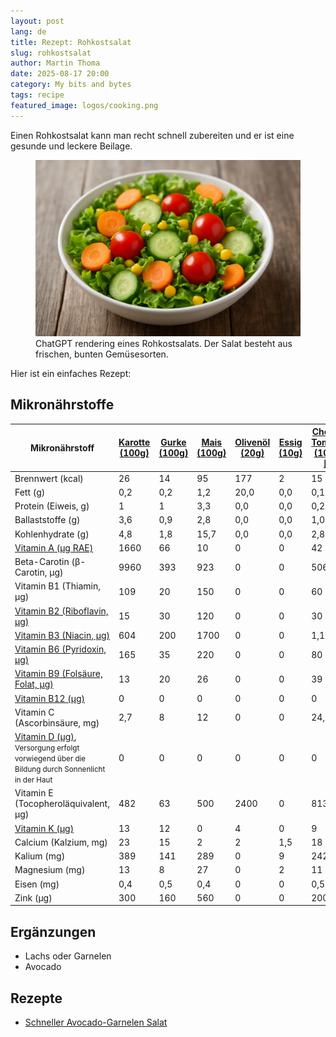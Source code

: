 ```yaml
---
layout: post
lang: de
title: Rezept: Rohkostsalat
slug: rohkostsalat
author: Martin Thoma
date: 2025-08-17 20:00
category: My bits and bytes
tags: recipe
featured_image: logos/cooking.png
---
```

Einen Rohkostsalat kann man recht schnell zubereiten und er ist eine gesunde und leckere Beilage.

<figure class="wp-caption aligncenter img-thumbnail">
    <a href="../images/2025/09/salat.jpg"><img src="../images/2025/09/salat.jpg" alt="ChatGPT rendering eines Rohkostsalats. Der Salat besteht aus frischen, bunten Gemüsesorten." style="max-height: 512px"/></a>
    <figcaption class="text-center">ChatGPT rendering eines Rohkostsalats. Der Salat besteht aus frischen, bunten Gemüsesorten.</figcaption>
</figure>

Hier ist ein einfaches Rezept:

## Mikronährstoffe

<style>
.green {
    background-color: #c8e6c9;
}
.red {
    background-color: #ffcdd2;
}
</style>

<table>
    <thead>
        <tr>
            <th>Mikronährstoff</th>
            <th><a href="https://www.aok.de/pk/magazin/ernaehrung/lebensmittel/wie-gesund-sind-karotten/">Karotte (100g)</a></th>
            <th><a href="https://www.zentrum-der-gesundheit.de/pdf/tabelle_gurke.pdf">Gurke (100g)</a></th>
            <th><a href="https://www.eismann.de/lebensmittel-lexikon/details/artikel/mais">Mais (100g)</a></th>
            <th><a href="https://www.yazio.com/de/kalorientabelle/oliven-oel-olivenoel.html">Olivenöl (20g)</a></th>
            <th><a href="https://www.yazio.com/de/kalorientabelle/essig-branntweinessig-weissweinessig.html">Essig (10g)</a></th>
            <th><a href="https://www.yazio.com/de/kalorientabelle/cherry-tomaten-cocktail-tomate-frisch.html">Cherry-Tomaten (100g)</a>, <a href="https://www.zentrum-der-gesundheit.de/pdf/tabelle_tomate.pdf">[2]</a></th>
            <th>Gesamt</th>
            <th><a href="https://www.aok.de/pk/magazin/ernaehrung/gesunde-ernaehrung/mineralstoffe-in-lebensmitteln-essenziell-fuer-die-gesundheit/">Tagesbedarf</a>, <a href="https://www.dkv.com/gesundheit-themenwelt-ernaehrung-taglicher-bedarf-an-vitaminen.html">[2]</a></th>
        </tr>
    </thead>
    <tbody>
        <tr>
            <td>Brennwert (kcal)</td>
            <td>26</td>
            <td>14</td>
            <td>95</td>
            <td>177</td>
            <td>2</td>
            <td>15</td>
            <td>329</td>
            <td>?</td>
        </tr>
        <tr>
            <td>Fett (g)</td>
            <td>0,2</td>
            <td>0,2</td>
            <td>1,2</td>
            <td>20,0</td>
            <td>0,0</td>
            <td>0,1</td>
            <td>21,7</td>
            <td>?</td>
        </tr>
        <tr>
            <td>Protein (Eiweis, g)</td>
            <td>1</td>
            <td>1</td>
            <td>3,3</td>
            <td>0,0</td>
            <td>0,0</td>
            <td>0,2</td>
            <td>5,5</td>
            <td>?</td>
        </tr>
        <tr>
            <td>Ballaststoffe (g)</td>
            <td>3,6</td>
            <td>0,9</td>
            <td>2,8</td>
            <td>0,0</td>
            <td>0,0</td>
            <td>1,0</td>
            <td>8.3</td>
            <td>?</td>
        </tr>
        <tr>
            <td>Kohlenhydrate (g)</td>
            <td>4,8</td>
            <td>1,8</td>
            <td>15,7</td>
            <td>0,0</td>
            <td>0,0</td>
            <td>2,8</td>
            <td>25,1</td>
            <td>?</td>
        </tr>
        <tr>
            <td><a href="https://www.dge.de/gesunde-ernaehrung/faq/ausgewaehlte-fragen-und-antworten-zu-vitamin-a/">Vitamin A (µg RAE)</a></td>
            <td>1660</td>
            <td>66</td>
            <td>10</td>
            <td>0</td>
            <td>0</td>
            <td>42</td>
            <td>1778</td>
            <td class="green">800</td>
        </tr>
        <tr>
            <td>Beta-Carotin (β-Carotin, µg)</td>
            <td>9960</td>
            <td>393</td>
            <td>923</td>
            <td>0</td>
            <td>0</td>
            <td>506</td>
            <td>11782</td>
            <td>15.000</td>
        </tr>
        <tr>
            <td>Vitamin B1 (Thiamin, µg)</td>
            <td>109</td>
            <td>20</td>
            <td>150</td>
            <td>0</td>
            <td>0</td>
            <td>60</td>
            <td>339</td>
            <td>1300</td>
        </tr>
        <tr>
            <td><a href="https://www.dge.de/wissenschaft/referenzwerte/riboflavin/">Vitamin B2 (Riboflavin, µg)</a></td>
            <td>15</td>
            <td>30</td>
            <td>120</td>
            <td>0</td>
            <td>0</td>
            <td>30</td>
            <td>195</td>
            <td>1400</td>
        </tr>
        <tr>
            <td><a href="https://www.dge.de/wissenschaft/referenzwerte/niacin/">Vitamin B3 (Niacin, µg)</a></td>
            <td>604</td>
            <td>200</td>
            <td>1700</td>
            <td>0</td>
            <td>0</td>
            <td>1,1</td>
            <td>2505,1</td>
            <td>15000</td>
        </tr>
        <tr>
            <td><a href="https://www.dge.de/wissenschaft/referenzwerte/vitamin-b6/">Vitamin B6 (Pyridoxin, µg)</a></td>
            <td>165</td>
            <td>35</td>
            <td>220</td>
            <td>0</td>
            <td>0</td>
            <td>80</td>
            <td>500</td>
            <td>1600</td>
        </tr>
        <tr>
            <td><a href="https://www.dge.de/wissenschaft/referenzwerte/folat/">Vitamin B9 (Folsäure, Folat, µg)</a></td>
            <td>13</td>
            <td>20</td>
            <td>26</td>
            <td>0</td>
            <td>0</td>
            <td>39</td>
            <td>98</td>
            <td>300</td>
        </tr>
        <tr>
            <td><a href="https://www.dge.de/gesunde-ernaehrung/faq/vitamin-b12/">Vitamin B12 (µg)</a></td>
            <td>0</td>
            <td>0</td>
            <td>0</td>
            <td>0</td>
            <td>0</td>
            <td>0</td>
            <td>0</td>
            <td class="red">4</td>
        </tr>
        <tr>
            <td>Vitamin C (Ascorbinsäure, mg)</td>
            <td>2,7</td>
            <td>8</td>
            <td>12</td>
            <td>0</td>
            <td>0</td>
            <td>24,5</td>
            <td>47,2</td>
            <td>100</td>
        </tr>
        <tr>
            <td><a href="https://www.dge.de/wissenschaft/referenzwerte/vitamin-d/">Vitamin D (µg)</a>, <small>Versorgung erfolgt vorwiegend über die Bildung durch Sonnenlicht in der Haut</small></td>
            <td>0</td>
            <td>0</td>
            <td>0</td>
            <td>0</td>
            <td>0</td>
            <td>0</td>
            <td>0</td>
            <td class="red">20</td>
        </tr>
        <tr>
            <td>Vitamin E (Tocopheroläquivalent, µg)</td>
            <td>482</td>
            <td>63</td>
            <td>500</td>
            <td>2400</td>
            <td>0</td>
            <td>813</td>
            <td>4258</td>
            <td>13.000</td>
        </tr>
        <tr>
            <td><a href="https://www.dge.de/wissenschaft/referenzwerte/vitamin-k/">Vitamin K (µg)</a></td>
            <td>13</td>
            <td>12</td>
            <td>0</td>
            <td>4</td>
            <td>0</td>
            <td>9</td>
            <td>38</td>
            <td>70</td>
        </tr>
        <tr>
            <td>Calcium (Kalzium, mg)</td>
            <td>23</td>
            <td>15</td>
            <td>2</td>
            <td>2</td>
            <td>1,5</td>
            <td>18</td>
            <td>61,5</td>
            <td class="red">1000</td>
        </tr>
        <tr>
            <td>Kalium (mg)</td>
            <td>389</td>
            <td>141</td>
            <td>289</td>
            <td>0</td>
            <td>9</td>
            <td>242</td>
            <td>1070</td>
            <td>4000</td>
        </tr>
        <tr>
            <td>Magnesium (mg)</td>
            <td>13</td>
            <td>8</td>
            <td>27</td>
            <td>0</td>
            <td>2</td>
            <td>11</td>
            <td>61</td>
            <td>350</td>
        </tr>
        <tr>
            <td>Eisen (mg)</td>
            <td>0,4</td>
            <td>0,5</td>
            <td>0,4</td>
            <td>0</td>
            <td>0</td>
            <td>0,5</td>
            <td>1,8</td>
            <td>16</td>
        </tr>
        <tr>
            <td>Zink (µg)</td>
            <td>300</td>
            <td>160</td>
            <td>560</td>
            <td>0</td>
            <td>0</td>
            <td>200</td>
            <td>1220</td>
            <td class="red">15.000</td>
        </tr>
    </tbody>
</table>

## Ergänzungen

* Lachs oder Garnelen
* Avocado

## Rezepte

* [Schneller Avocado-Garnelen Salat](https://www.chefkoch.de/rezepte/1992841322820110/Schneller-Avocado-Garnelen-Salat.html)
